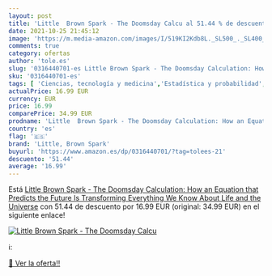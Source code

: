 ```yaml
---
layout: post
title: 'Little  Brown Spark - The Doomsday Calcu al 51.44 % de descuento'
date: 2021-10-25 21:45:12
image: 'https://m.media-amazon.com/images/I/519KI2Kdb8L._SL500_._SL400_.jpg'
comments: true
category: ofertas
author: 'tole.es'
slug: '0316440701-es Little Brown Spark - The Doomsday Calculation: How an...'
sku: '0316440701-es'
tags: [ 'Ciencias, tecnología y medicina','Estadística y probabilidad','Libros','Matemáticas','little, brown spark', ]
actualPrice: 16.99 EUR
currency: EUR
price: 16.99
comparePrice: 34.99 EUR
prodname: 'Little  Brown Spark - The Doomsday Calculation: How an Equation that Predicts the Future Is Transforming Everything We Know About Life and the Universe'
country: 'es'
flag: '🇪🇸'
brand: 'Little, Brown Spark'
buyurl: 'https://www.amazon.es/dp/0316440701/?tag=tolees-21'
descuento: '51.44'
average: '16.99'
---
```


Está [Little  Brown Spark - The Doomsday Calculation: How an Equation that Predicts the Future Is Transforming Everything We Know About Life and the Universe](https://www.amazon.es/dp/0316440701/?tag=tolees-21) con 51.44 de descuento por 16.99 EUR (original: 34.99 EUR) en el siguiente enlace!

[![Little  Brown Spark - The Doomsday Calcu](https://m.media-amazon.com/images/I/519KI2Kdb8L._SL500_._SL400_.jpg)](https://www.amazon.es/dp/0316440701/?tag=tolees-21)

ℹ️:


[🛒 Ver la oferta!!](https://www.amazon.es/dp/0316440701/?tag=tolees-21)
